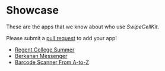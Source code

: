# Showcase

These are the apps that we know about who use *SwipeCellKit*. 

Please submit a [pull request](https://github.com/jerkoch/SwipeCellKit/compare) to add your app!

* [Regent College Summer](https://github.com/RegentCollege/summer-swift)
* [Berkanan Messenger](https://berkanan.chat)
* [Barcode Scanner From A-to-Z](https://itunes.apple.com/us/app/barcode-scanner-from-a-to-z/id1121620872)

